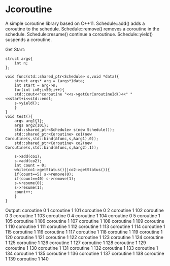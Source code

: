 # Jcoroutine

A simple coroutine library based on C++11.
Schedule::add() adds a coroutine to the schedule.
Schedule::remove() removes a coroutine in the schedule.
Schedule::resume() continue a coroutinue. 
Schedule::yield() suspends a coroutine.

Get Start:

	struct args{
	    int n;
	};

	void func(std::shared_ptr<Schedule> s,void *data){
	    struct args* arg = (args*)data;
	    int start = arg->n;
	    for(int i=0;i<50;i++){
		std::cout<<"coroutine "<<s->getCurCoroutineId()<<" "<<start+i<<std::endl;
		s->yield();
	    }
	}
	void test(){
	    args arg1{1};
	    args arg2{101};
	    std::shared_ptr<Schedule> s(new Schedule());
	    std::shared_ptr<Coroutine> co1(new Coroutine(s,std::bind(&func,s,&arg1),0));
	    std::shared_ptr<Coroutine> co2(new Coroutine(s,std::bind(&func,s,&arg2),1));

	    s->add(co1);
	    s->add(co2);
	    int count = 0;
	    while(co1->getStatus()||co2->getStatus()){
		if(count==5) s->remove(0);
		if(count==40) s->remove(1);
		s->resume(0);
		s->resume(1);
		count++;
	    }
	}

Output:
	coroutine 0 1
	coroutine 1 101
	coroutine 0 2
	coroutine 1 102
	coroutine 0 3
	coroutine 1 103
	coroutine 0 4
	coroutine 1 104
	coroutine 0 5
	coroutine 1 105
	coroutine 1 106
	coroutine 1 107
	coroutine 1 108
	coroutine 1 109
	coroutine 1 110
	coroutine 1 111
	coroutine 1 112
	coroutine 1 113
	coroutine 1 114
	coroutine 1 115
	coroutine 1 116
	coroutine 1 117
	coroutine 1 118
	coroutine 1 119
	coroutine 1 120
	coroutine 1 121
	coroutine 1 122
	coroutine 1 123
	coroutine 1 124
	coroutine 1 125
	coroutine 1 126
	coroutine 1 127
	coroutine 1 128
	coroutine 1 129
	coroutine 1 130
	coroutine 1 131
	coroutine 1 132
	coroutine 1 133
	coroutine 1 134
	coroutine 1 135
	coroutine 1 136
	coroutine 1 137
	coroutine 1 138
	coroutine 1 139
	coroutine 1 140

